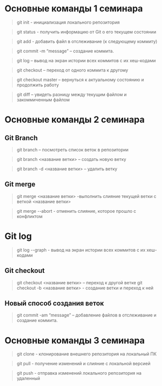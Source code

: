 # Основные команды 1 семинара

> git init - инициализация локального репозитория 

> git status - получить информацию от Git о его текущем состоянии

> git add - добавить файл в отслеживание (к следующему коммиту)

> git commit -m “message” – создание коммита.

> git log – вывод на экран истории всех коммитов с их хеш-кодами

> git checkout – переход от одного коммита к другому

> git checkout master – вернуться к актуальному состоянию и продолжить работу

> git diff – увидеть разницу между текущим файлом и закоммиченным файлом

# Основные команды 2 семинара
## Git Branch
> git branch – посмотреть список веток в репозитории

> git branch <название ветки> – создать новую ветку

> git branch -d <название ветки> – удалить ветку

## Git merge

> git merge <название ветки> -выполнить слияние текущей ветки с веткой <название ветки>

> git merge --abort - отменить слияние, которое прошло с конфликтом

# Git log

> git log --graph - вывод на экран истории всех коммитов с их хеш-кодами 

## Git checkout 
> git checkout <название ветки> – переход к другой ветке
> git checkout  -b <название ветки> - создание ветки и переход к ней

## Новый способ создания веток 
> git commit -am “message” – добавление файлов в отслеживание и       создание коммита.

# Основные команды 3 семинара

> git clone <url> - клонирование внешнего репозитория на локальный ПК

> git pull - получение изменений и слияние с локальной версией

> git push - отправка изменений локального репозитория на удаленный
